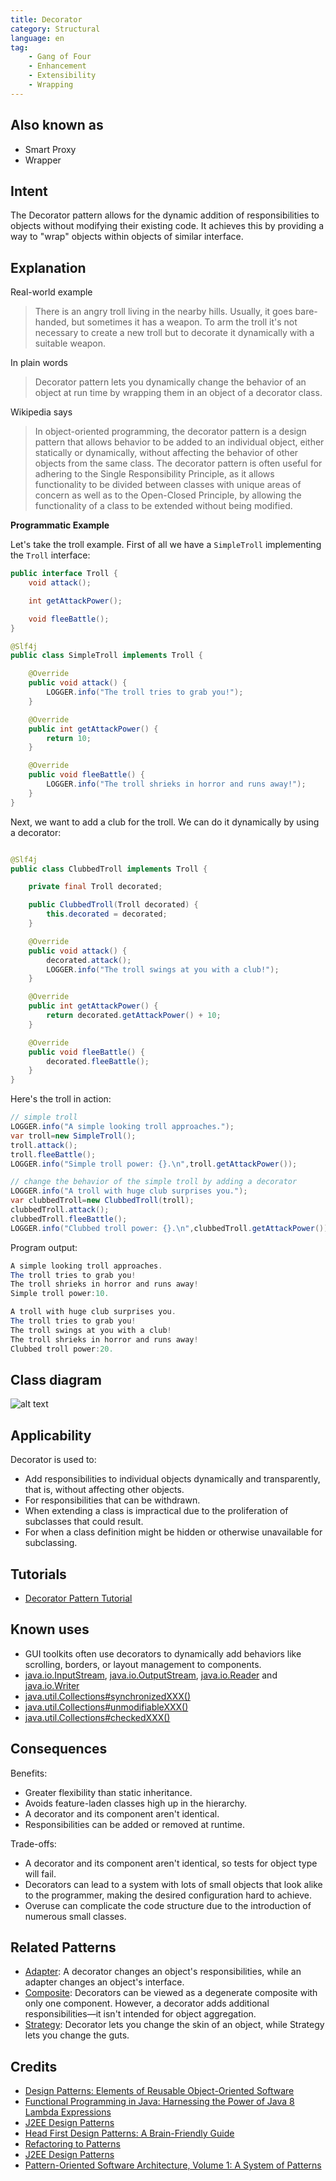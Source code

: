 ```yaml
---
title: Decorator
category: Structural
language: en
tag:
    - Gang of Four
    - Enhancement
    - Extensibility
    - Wrapping
---
```


## Also known as

* Smart Proxy
* Wrapper

## Intent

The Decorator pattern allows for the dynamic addition of responsibilities to objects without modifying their existing code. It achieves this by providing a way to "wrap" objects within objects of similar interface.

## Explanation

Real-world example

> There is an angry troll living in the nearby hills. Usually, it goes bare-handed, but sometimes it has a weapon. To arm the troll it's not necessary to create a new troll but to decorate it dynamically with a suitable weapon.

In plain words

> Decorator pattern lets you dynamically change the behavior of an object at run time by wrapping them in an object of a decorator class.

Wikipedia says

> In object-oriented programming, the decorator pattern is a design pattern that allows behavior to be added to an individual object, either statically or dynamically, without affecting the behavior of other objects from the same class. The decorator pattern is often useful for adhering to the Single Responsibility Principle, as it allows functionality to be divided between classes with unique areas of concern as well as to the Open-Closed Principle, by allowing the functionality of a class to be extended without being modified.

**Programmatic Example**

Let's take the troll example. First of all we have a `SimpleTroll` implementing the `Troll` interface:

```java
public interface Troll {
    void attack();

    int getAttackPower();

    void fleeBattle();
}

@Slf4j
public class SimpleTroll implements Troll {

    @Override
    public void attack() {
        LOGGER.info("The troll tries to grab you!");
    }

    @Override
    public int getAttackPower() {
        return 10;
    }

    @Override
    public void fleeBattle() {
        LOGGER.info("The troll shrieks in horror and runs away!");
    }
}
```

Next, we want to add a club for the troll. We can do it dynamically by using a decorator:

```java

@Slf4j
public class ClubbedTroll implements Troll {

    private final Troll decorated;

    public ClubbedTroll(Troll decorated) {
        this.decorated = decorated;
    }

    @Override
    public void attack() {
        decorated.attack();
        LOGGER.info("The troll swings at you with a club!");
    }

    @Override
    public int getAttackPower() {
        return decorated.getAttackPower() + 10;
    }

    @Override
    public void fleeBattle() {
        decorated.fleeBattle();
    }
}
```

Here's the troll in action:

```java
// simple troll
LOGGER.info("A simple looking troll approaches.");
var troll=new SimpleTroll();
troll.attack();
troll.fleeBattle();
LOGGER.info("Simple troll power: {}.\n",troll.getAttackPower());

// change the behavior of the simple troll by adding a decorator
LOGGER.info("A troll with huge club surprises you.");
var clubbedTroll=new ClubbedTroll(troll);
clubbedTroll.attack();
clubbedTroll.fleeBattle();
LOGGER.info("Clubbed troll power: {}.\n",clubbedTroll.getAttackPower());
```

Program output:

```java
A simple looking troll approaches.
The troll tries to grab you!
The troll shrieks in horror and runs away!
Simple troll power:10.

A troll with huge club surprises you.
The troll tries to grab you!
The troll swings at you with a club!
The troll shrieks in horror and runs away!
Clubbed troll power:20.
```

## Class diagram

![alt text](./etc/decorator.urm.png "Decorator pattern class diagram")

## Applicability

Decorator is used to:

* Add responsibilities to individual objects dynamically and transparently, that is, without affecting other objects.
* For responsibilities that can be withdrawn.
* When extending a class is impractical due to the proliferation of subclasses that could result.
* For when a class definition might be hidden or otherwise unavailable for subclassing.

## Tutorials

* [Decorator Pattern Tutorial](https://www.journaldev.com/1540/decorator-design-pattern-in-java-example)

## Known uses

* GUI toolkits often use decorators to dynamically add behaviors like scrolling, borders, or layout management to components.
* [java.io.InputStream](http://docs.oracle.com/javase/8/docs/api/java/io/InputStream.html), [java.io.OutputStream](http://docs.oracle.com/javase/8/docs/api/java/io/OutputStream.html), [java.io.Reader](http://docs.oracle.com/javase/8/docs/api/java/io/Reader.html) and [java.io.Writer](http://docs.oracle.com/javase/8/docs/api/java/io/Writer.html)
* [java.util.Collections#synchronizedXXX()](http://docs.oracle.com/javase/8/docs/api/java/util/Collections.html#synchronizedCollection-java.util.Collection-)
* [java.util.Collections#unmodifiableXXX()](http://docs.oracle.com/javase/8/docs/api/java/util/Collections.html#unmodifiableCollection-java.util.Collection-)
* [java.util.Collections#checkedXXX()](http://docs.oracle.com/javase/8/docs/api/java/util/Collections.html#checkedCollection-java.util.Collection-java.lang.Class-)

## Consequences

Benefits:

* Greater flexibility than static inheritance.
* Avoids feature-laden classes high up in the hierarchy.
* A decorator and its component aren't identical.
* Responsibilities can be added or removed at runtime.

Trade-offs:

* A decorator and its component aren't identical, so tests for object type will fail.
* Decorators can lead to a system with lots of small objects that look alike to the programmer, making the desired configuration hard to achieve.
* Overuse can complicate the code structure due to the introduction of numerous small classes.

## Related Patterns

* [Adapter](https://java-design-patterns.com/patterns/adapter/): A decorator changes an object's responsibilities, while an adapter changes an object's interface.
* [Composite](https://java-design-patterns.com/patterns/composite/): Decorators can be viewed as a degenerate composite with only one component. However, a decorator adds additional responsibilities—it isn't intended for object aggregation.
* [Strategy](https://java-design-patterns.com/patterns/strategy/): Decorator lets you change the skin of an object, while Strategy lets you change the guts.

## Credits

* [Design Patterns: Elements of Reusable Object-Oriented Software](https://www.amazon.com/gp/product/0201633612/ref=as_li_tl?ie=UTF8&camp=1789&creative=9325&creativeASIN=0201633612&linkCode=as2&tag=javadesignpat-20&linkId=675d49790ce11db99d90bde47f1aeb59)
* [Functional Programming in Java: Harnessing the Power of Java 8 Lambda Expressions](https://www.amazon.com/gp/product/1937785467/ref=as_li_tl?ie=UTF8&camp=1789&creative=9325&creativeASIN=1937785467&linkCode=as2&tag=javadesignpat-20&linkId=7e4e2fb7a141631491534255252fd08b)
* [J2EE Design Patterns](https://www.amazon.com/gp/product/0596004273/ref=as_li_tl?ie=UTF8&camp=1789&creative=9325&creativeASIN=0596004273&linkCode=as2&tag=javadesignpat-20&linkId=48d37c67fb3d845b802fa9b619ad8f31)
* [Head First Design Patterns: A Brain-Friendly Guide](https://www.amazon.com/gp/product/0596007124/ref=as_li_tl?ie=UTF8&camp=1789&creative=9325&creativeASIN=0596007124&linkCode=as2&tag=javadesignpat-20&linkId=6b8b6eea86021af6c8e3cd3fc382cb5b)
* [Refactoring to Patterns](https://www.amazon.com/gp/product/0321213351/ref=as_li_tl?ie=UTF8&camp=1789&creative=9325&creativeASIN=0321213351&linkCode=as2&tag=javadesignpat-20&linkId=2a76fcb387234bc71b1c61150b3cc3a7)
* [J2EE Design Patterns](https://www.amazon.com/gp/product/0596004273/ref=as_li_tl?ie=UTF8&camp=1789&creative=9325&creativeASIN=0596004273&linkCode=as2&tag=javadesignpat-20&linkId=f27d2644fbe5026ea448791a8ad09c94)
* [Pattern-Oriented Software Architecture, Volume 1: A System of Patterns](https://amzn.to/4aKFTgS)

